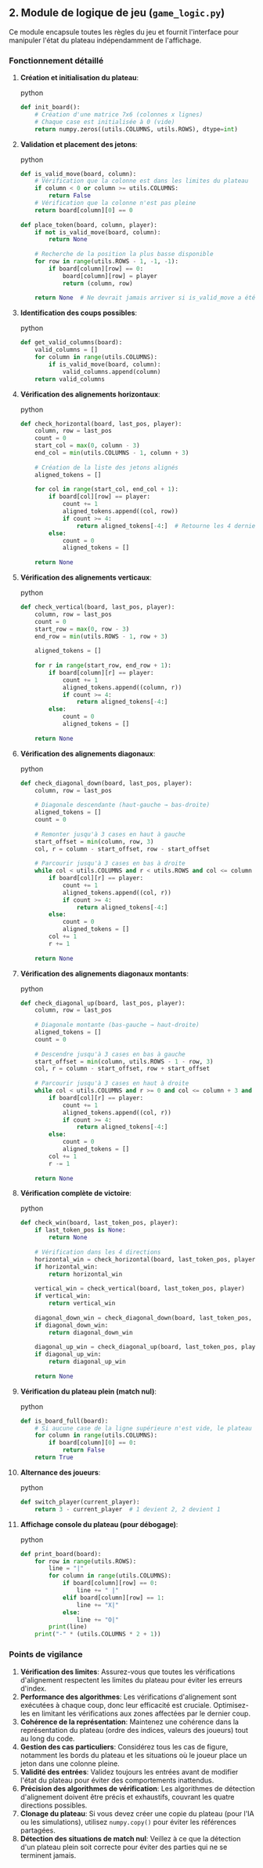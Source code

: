 ## 2. Module de logique de jeu (`game_logic.py`)

Ce module encapsule toutes les règles du jeu et fournit l'interface pour manipuler l'état du plateau indépendamment de l'affichage.

### Fonctionnement détaillé

1. **Création et initialisation du plateau**:
    
    python
    
    ```python
    def init_board():
        # Création d'une matrice 7x6 (colonnes x lignes)
        # Chaque case est initialisée à 0 (vide)
        return numpy.zeros((utils.COLUMNS, utils.ROWS), dtype=int)
    ```
    
2. **Validation et placement des jetons**:
    
    python
    
    ```python
    def is_valid_move(board, column):
        # Vérification que la colonne est dans les limites du plateau
        if column < 0 or column >= utils.COLUMNS:
            return False
        # Vérification que la colonne n'est pas pleine
        return board[column][0] == 0
        
    def place_token(board, column, player):
        if not is_valid_move(board, column):
            return None
            
        # Recherche de la position la plus basse disponible
        for row in range(utils.ROWS - 1, -1, -1):
            if board[column][row] == 0:
                board[column][row] = player
                return (column, row)
        
        return None  # Ne devrait jamais arriver si is_valid_move a été vérifié
    ```
    
3. **Identification des coups possibles**:
    
    python
    
    ```python
    def get_valid_columns(board):
        valid_columns = []
        for column in range(utils.COLUMNS):
            if is_valid_move(board, column):
                valid_columns.append(column)
        return valid_columns
    ```
    
4. **Vérification des alignements horizontaux**:
    
    python
    
    ```python
    def check_horizontal(board, last_pos, player):
        column, row = last_pos
        count = 0
        start_col = max(0, column - 3)
        end_col = min(utils.COLUMNS - 1, column + 3)
        
        # Création de la liste des jetons alignés
        aligned_tokens = []
        
        for col in range(start_col, end_col + 1):
            if board[col][row] == player:
                count += 1
                aligned_tokens.append((col, row))
                if count >= 4:
                    return aligned_tokens[-4:]  # Retourne les 4 derniers jetons
            else:
                count = 0
                aligned_tokens = []
        
        return None
    ```
    
5. **Vérification des alignements verticaux**:
    
    python
    
    ```python
    def check_vertical(board, last_pos, player):
        column, row = last_pos
        count = 0
        start_row = max(0, row - 3)
        end_row = min(utils.ROWS - 1, row + 3)
        
        aligned_tokens = []
        
        for r in range(start_row, end_row + 1):
            if board[column][r] == player:
                count += 1
                aligned_tokens.append((column, r))
                if count >= 4:
                    return aligned_tokens[-4:]
            else:
                count = 0
                aligned_tokens = []
        
        return None
    ```
    
6. **Vérification des alignements diagonaux**:
    
    python
    
    ```python
    def check_diagonal_down(board, last_pos, player):
        column, row = last_pos
        
        # Diagonale descendante (haut-gauche → bas-droite)
        aligned_tokens = []
        count = 0
        
        # Remonter jusqu'à 3 cases en haut à gauche
        start_offset = min(column, row, 3)
        col, r = column - start_offset, row - start_offset
        
        # Parcourir jusqu'à 3 cases en bas à droite
        while col < utils.COLUMNS and r < utils.ROWS and col <= column + 3 and r <= row + 3:
            if board[col][r] == player:
                count += 1
                aligned_tokens.append((col, r))
                if count >= 4:
                    return aligned_tokens[-4:]
            else:
                count = 0
                aligned_tokens = []
            col += 1
            r += 1
        
        return None
    ```
    
7. **Vérification des alignements diagonaux montants**:
    
    python
    
    ```python
    def check_diagonal_up(board, last_pos, player):
        column, row = last_pos
        
        # Diagonale montante (bas-gauche → haut-droite)
        aligned_tokens = []
        count = 0
        
        # Descendre jusqu'à 3 cases en bas à gauche
        start_offset = min(column, utils.ROWS - 1 - row, 3)
        col, r = column - start_offset, row + start_offset
        
        # Parcourir jusqu'à 3 cases en haut à droite
        while col < utils.COLUMNS and r >= 0 and col <= column + 3 and r >= row - 3:
            if board[col][r] == player:
                count += 1
                aligned_tokens.append((col, r))
                if count >= 4:
                    return aligned_tokens[-4:]
            else:
                count = 0
                aligned_tokens = []
            col += 1
            r -= 1
        
        return None
    ```
    
8. **Vérification complète de victoire**:
    
    python
    
    ```python
    def check_win(board, last_token_pos, player):
        if last_token_pos is None:
            return None
            
        # Vérification dans les 4 directions
        horizontal_win = check_horizontal(board, last_token_pos, player)
        if horizontal_win:
            return horizontal_win
            
        vertical_win = check_vertical(board, last_token_pos, player)
        if vertical_win:
            return vertical_win
            
        diagonal_down_win = check_diagonal_down(board, last_token_pos, player)
        if diagonal_down_win:
            return diagonal_down_win
            
        diagonal_up_win = check_diagonal_up(board, last_token_pos, player)
        if diagonal_up_win:
            return diagonal_up_win
            
        return None
    ```
    
9. **Vérification du plateau plein (match nul)**:
    
    python
    
    ```python
    def is_board_full(board):
        # Si aucune case de la ligne supérieure n'est vide, le plateau est plein
        for column in range(utils.COLUMNS):
            if board[column][0] == 0:
                return False
        return True
    ```
    
10. **Alternance des joueurs**:
    
    python
    
    ```python
    def switch_player(current_player):
        return 3 - current_player  # 1 devient 2, 2 devient 1
    ```
    
11. **Affichage console du plateau (pour débogage)**:
    
    python
    
    ```python
    def print_board(board):
        for row in range(utils.ROWS):
            line = "|"
            for column in range(utils.COLUMNS):
                if board[column][row] == 0:
                    line += " |"
                elif board[column][row] == 1:
                    line += "X|"
                else:
                    line += "O|"
            print(line)
        print("-" * (utils.COLUMNS * 2 + 1))
    ```
    

### Points de vigilance

1. **Vérification des limites**: Assurez-vous que toutes les vérifications d'alignement respectent les limites du plateau pour éviter les erreurs d'index.
2. **Performance des algorithmes**: Les vérifications d'alignement sont exécutées à chaque coup, donc leur efficacité est cruciale. Optimisez-les en limitant les vérifications aux zones affectées par le dernier coup.
3. **Cohérence de la représentation**: Maintenez une cohérence dans la représentation du plateau (ordre des indices, valeurs des joueurs) tout au long du code.
4. **Gestion des cas particuliers**: Considérez tous les cas de figure, notamment les bords du plateau et les situations où le joueur place un jeton dans une colonne pleine.
5. **Validité des entrées**: Validez toujours les entrées avant de modifier l'état du plateau pour éviter des comportements inattendus.
6. **Précision des algorithmes de vérification**: Les algorithmes de détection d'alignement doivent être précis et exhaustifs, couvrant les quatre directions possibles.
7. **Clonage du plateau**: Si vous devez créer une copie du plateau (pour l'IA ou les simulations), utilisez `numpy.copy()` pour éviter les références partagées.
8. **Détection des situations de match nul**: Veillez à ce que la détection d'un plateau plein soit correcte pour éviter des parties qui ne se terminent jamais.